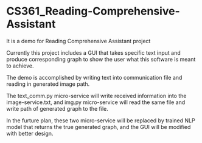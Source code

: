 # CS361_Reading-Comprehensive-Assistant
It is a demo for Reading Comprehensive Assistant project

Currently this project includes a GUI that takes specific text input and produce corresponding graph to show the user what this software is meant to achieve. 

The demo is accomplished by writing text into communication file and reading in generated image path.

The text_comm.py micro-service will write received information into the image-service.txt, and img.py micro-service will read the same file and write path of generated graph to the file. 

In the furture plan, these two micro-service will be replaced by trained NLP model that returns the true generated graph, and the GUI will be modified with better design.
